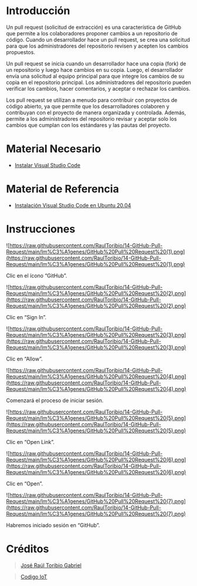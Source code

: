 # Introducción

Un pull request (solicitud de extracción) es una característica de GitHub que permite a los colaboradores proponer cambios a un repositorio de código. Cuando un desarrollador hace un pull request, se crea una solicitud para que los administradores del repositorio revisen y acepten los cambios propuestos.

Un pull request se inicia cuando un desarrollador hace una copia (fork) de un repositorio y luego hace cambios en su copia. Luego, el desarrollador envía una solicitud al equipo principal para que integre los cambios de su copia en el repositorio principal. Los administradores del repositorio pueden verificar los cambios, hacer comentarios, y aceptar o rechazar los cambios.

Los pull request se utilizan a menudo para contribuir con proyectos de código abierto, ya que permite que los desarrolladores colaboren y contribuyan con el proyecto de manera organizada y controlada. Además, permite a los administradores del repositorio revisar y aceptar solo los cambios que cumplan con los estándares y las pautas del proyecto.

# Material Necesario

- [Instalar Visual Studio Code](https://github.com/RaulToribio/08-Instalar-Visual-Studio-Code)

# Material de Referencia

- [Instalación Visual Studio Code en Ubuntu 20.04](https://edu.codigoiot.com/course/view.php?id=822)

# Instrucciones

![https://raw.githubusercontent.com/RaulToribio/14-GitHub-Pull-Request/main/Im%C3%A1genes/GitHub%20Pull%20Request%20(1).png](https://raw.githubusercontent.com/RaulToribio/14-GitHub-Pull-Request/main/Im%C3%A1genes/GitHub%20Pull%20Request%20(1).png)

Clic en el ícono “GitHub”.

![https://raw.githubusercontent.com/RaulToribio/14-GitHub-Pull-Request/main/Im%C3%A1genes/GitHub%20Pull%20Request%20(2).png](https://raw.githubusercontent.com/RaulToribio/14-GitHub-Pull-Request/main/Im%C3%A1genes/GitHub%20Pull%20Request%20(2).png)

Clic en “Sign In”.

![https://raw.githubusercontent.com/RaulToribio/14-GitHub-Pull-Request/main/Im%C3%A1genes/GitHub%20Pull%20Request%20(3).png](https://raw.githubusercontent.com/RaulToribio/14-GitHub-Pull-Request/main/Im%C3%A1genes/GitHub%20Pull%20Request%20(3).png)

Clic en “Allow”.

![https://raw.githubusercontent.com/RaulToribio/14-GitHub-Pull-Request/main/Im%C3%A1genes/GitHub%20Pull%20Request%20(4).png](https://raw.githubusercontent.com/RaulToribio/14-GitHub-Pull-Request/main/Im%C3%A1genes/GitHub%20Pull%20Request%20(4).png)

Comenzará el proceso de iniciar sesión.

![https://raw.githubusercontent.com/RaulToribio/14-GitHub-Pull-Request/main/Im%C3%A1genes/GitHub%20Pull%20Request%20(5).png](https://raw.githubusercontent.com/RaulToribio/14-GitHub-Pull-Request/main/Im%C3%A1genes/GitHub%20Pull%20Request%20(5).png)

Clic en “Open Link”.

![https://raw.githubusercontent.com/RaulToribio/14-GitHub-Pull-Request/main/Im%C3%A1genes/GitHub%20Pull%20Request%20(6).png](https://raw.githubusercontent.com/RaulToribio/14-GitHub-Pull-Request/main/Im%C3%A1genes/GitHub%20Pull%20Request%20(6).png)

Clic en “Open”.

![https://raw.githubusercontent.com/RaulToribio/14-GitHub-Pull-Request/main/Im%C3%A1genes/GitHub%20Pull%20Request%20(7).png](https://raw.githubusercontent.com/RaulToribio/14-GitHub-Pull-Request/main/Im%C3%A1genes/GitHub%20Pull%20Request%20(7).png)

Habremos iniciado sesión en “GitHub”.

# Créditos

> [José Raúl Toribio Gabriel](https://github.com/RaulToribio)
> 

> [Codigo IoT](https://github.com/codigo-iot)
>
